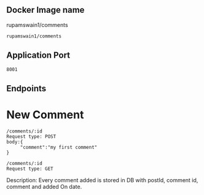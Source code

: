 ## Docker Image name
rupamswain1/comments


```bash
rupamswain1/comments
```
## Application Port
```bash
8001
```

## Endpoints
# New Comment
```
/comments/:id
Request type: POST
body:{
     "comment":"my first comment"
}

/comments/:id
Request type: GET
```

Description: Every comment added is stored in DB with postId, comment id, comment and added On date.